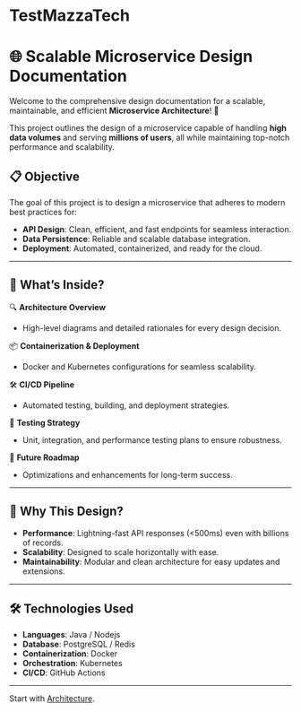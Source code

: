 # TestMazzaTech

# 🌐 **Scalable Microservice Design Documentation**  
Welcome to the comprehensive design documentation for a scalable, maintainable, and efficient **Microservice Architecture**! 🚀  

This project outlines the design of a microservice capable of handling **high data volumes** and serving **millions of users**, all while maintaining top-notch performance and scalability.  

## 📋 **Objective**  
The goal of this project is to design a microservice that adheres to modern best practices for:  
- **API Design**: Clean, efficient, and fast endpoints for seamless interaction.  
- **Data Persistence**: Reliable and scalable database integration.  
- **Deployment**: Automated, containerized, and ready for the cloud.  

---

## 📂 **What’s Inside?**  
🔍 **Architecture Overview**  
- High-level diagrams and detailed rationales for every design decision.  

📦 **Containerization & Deployment**  
- Docker and Kubernetes configurations for seamless scalability.  

🛠️ **CI/CD Pipeline**  
- Automated testing, building, and deployment strategies.  

🧪 **Testing Strategy**  
- Unit, integration, and performance testing plans to ensure robustness.  

🌟 **Future Roadmap**  
- Optimizations and enhancements for long-term success.  

---

## 🤝 **Why This Design?**  
- **Performance**: Lightning-fast API responses (<500ms) even with billions of records.  
- **Scalability**: Designed to scale horizontally with ease.  
- **Maintainability**: Modular and clean architecture for easy updates and extensions.  

---

## 🛠️ **Technologies Used**  
- **Languages**: Java / Nodejs
- **Database**: PostgreSQL / Redis  
- **Containerization**: Docker  
- **Orchestration**: Kubernetes  
- **CI/CD**: GitHub Actions  

---

Start with
 [Architecture](https://github.com/RafaelDaitx/TestMazzaTech/blob/main/architecture.md).